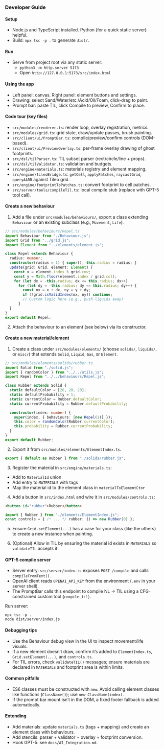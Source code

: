 ### Developer Guide

#### Setup

- Node.js and TypeScript installed. Python (for a quick static server) helpful.
- Build: `npx tsc -p .` to generate `dist/`.

#### Run

- Serve from project root via any static server:
  - `python3 -m http.server 5173`
  - Open `http://127.0.0.1:5173/src/index.html`

#### Using the app

- Left panel: canvas. Right panel: element buttons and settings.
- Drawing: select Sand/Water/etc./Acid/Oil/Foam, click-drag to paint.
- Prompt bar: paste TIL, click Compile to preview, Confirm to place.

#### Code tour (key files)

- `src/modules/renderer.ts`: render loop, overlay registration, metrics.
- `src/modules/grid.ts`: grid state, draw/update passes, brush painting.
- `src/client/ui/PromptBar.ts`: compile/preview/confirm controls (DOM-based).
- `src/client/ui/PreviewOverlay.ts`: per-frame overlay drawing of ghost footprints.
- `src/dsl/tilParser.ts`: TIL subset parser (rect/circle/line + props).
- `src/dsl/tilValidator.ts`: validation and budgets.
- `src/engine/materials.ts`: materials registry and element mapping.
- `src/engine/tileoBridge.ts`: `getCell`, `applyPatches`, `raycastGrid`, `queryAABB` against Tileo grid.
- `src/engine/footprintToPatches.ts`: convert footprint to cell patches.
- `src/server/tools/compileTil.ts`: local compile stub (replace with GPT-5 tool call).

#### Create a new behaviour

1) Add a file under `src/modules/behaviours/`, export a class extending `Behaviour` or an existing subclass (e.g., `Movement`, `Life`).

```ts
// src/modules/behaviours/Repel.ts
import Behaviour from "./Behaviour.js";
import Grid from "../grid.js";
import Element from "../elements/element.js";

class Repel extends Behaviour {
  radius: number;
  constructor(radius = 1) { super(); this.radius = radius; }
  update(grid: Grid, element: Element) {
    const x = element.index % grid.row;
    const y = Math.floor(element.index / grid.col);
    for (let dx = -this.radius; dx <= this.radius; dx++)
      for (let dy = -this.radius; dy <= this.radius; dy++) {
        const nx = x + dx, ny = y + dy;
        if (!grid.isValidIndex(nx, ny)) continue;
        // Custom logic here (e.g., push liquids away)
      }
  }
}
export default Repel;
```

2) Attach the behaviour to an element (see below) via its constructor.

#### Create a new material/element

1) Create a class under `src/modules/elements/` (choose `solids/`, `liquids/`, or `misc/`) that extends `Solid`, `Liquid`, `Gas`, or `Element`.

```ts
// src/modules/elements/solids/rubber.ts
import Solid from "./solid.js";
import { randomColor } from "../../utils.js";
import Repel from "../../behaviours/Repel.js";

class Rubber extends Solid {
  static defaultColor = [20, 20, 20];
  static defaultProbability = 1;
  static currentColor = Rubber.defaultColor;
  static currentProbability = Rubber.defaultProbability;

  constructor(index: number) {
    super(index, { behaviours: [new Repel(1)] });
    this.color = randomColor(Rubber.currentColor);
    this.probability = Rubber.currentProbability;
  }
}
export default Rubber;
```

2) Export it from `src/modules/elements/ElementIndex.ts`.

```ts
export { default as Rubber } from "./solids/rubber.js";
```

3) Register the material in `src/engine/materials.ts`:
- Add to `MaterialId` union
- Add entry to `MATERIALS` with tags
- Map the material id to the element class in `materialToElementCtor`

4) Add a button in `src/index.html` and wire it in `src/modules/controls.ts`:

```html
<button id="rubber">Rubber</button>
```

```ts
import { Rubber } from "./elements/ElementIndex.js";
const controls = { /* ... */ rubber: () => new Rubber(0) };
```

5) Ensure `Grid.setElement(...)` has a case for your class (like the others) to create a new instance when painting.

6) (Optional) Allow in TIL by ensuring the material id exists in `MATERIALS` so `validateTIL` accepts it.

#### GPT-5 compile server

- Server entry: `src/server/index.ts` exposes `POST /compile` and calls `compileFromText()`.
- OpenAI client reads `OPENAI_API_KEY` from the environment (`.env` in your server shell).
- The PromptBar calls this endpoint to compile NL → TIL using a CFG-constrained custom tool (`compile_til`).

Run server:
```
npx tsc -p .
node dist/server/index.js
```

#### Debugging tips

- Use the Behaviour debug view in the UI to inspect movement/life visuals.
- If a new element doesn’t draw, confirm it’s added to `ElementIndex.ts`, `Grid.setElement(...)`, and `controls.ts`.
- For TIL errors, check `validateTIL()` messages; ensure materials are declared in `MATERIALS` and footprint area is within limits.

#### Common pitfalls

- ES6 classes must be constructed with `new`. Avoid calling element classes like functions (`ClassName()`); use `new ClassName(index)`.
- If the prompt bar mount isn’t in the DOM, a fixed footer fallback is added automatically.

#### Extending

- Add materials: update `materials.ts` (tags + mapping) and create an element class with behaviours.
- Add stencils: parser + validator + overlay + footprint conversion.
- Hook GPT-5: see `docs/AI_Integration.md`.
